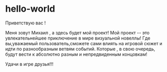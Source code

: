 # hello-world

Приветствую вас !


Меня зовут Михаил , а здесь будет мой проект!
Мой проект -- это увлекательнейшее приключение в мире визуальной новеллы!
Где вы,уважаемый пользователь,сможете сами влиять на игровой сюжет и идти по разнообразным ветвям событий.
Которые , в свою очередь, будут вести к абсолютно разным и непредвиденным концовкам!

Удачи в игре друзья!!!
